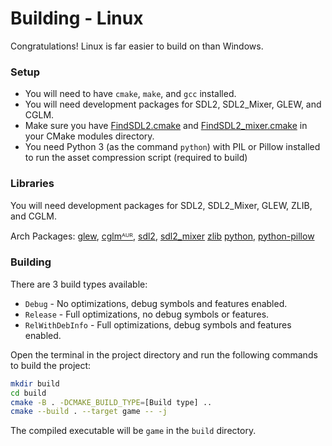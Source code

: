 # Building - Linux
Congratulations! Linux is far easier to build on than Windows.

### Setup
- You will need to have `cmake`, `make`, and `gcc` installed.
- You will need development packages for SDL2, SDL2_Mixer, GLEW, and CGLM.
- Make sure you have [FindSDL2.cmake](https://github.com/tcbrindle/sdl2-cmake-scripts/blob/master/FindSDL2.cmake) and [FindSDL2_mixer.cmake](https://github.com/tcbrindle/sdl2-cmake-scripts/blob/master/FindSDL2_mixer.cmake) in your CMake modules directory.
- You need Python 3 (as the command `python`) with PIL or Pillow installed to run the asset compression script (required to build)

### Libraries
You will need development packages for SDL2, SDL2_Mixer, GLEW, ZLIB, and CGLM.

Arch Packages:
[glew](https://archlinux.org/packages/extra/x86_64/glew/),
[cglmᴬᵁᴿ](https://aur.archlinux.org/packages/cglm),
[sdl2](https://archlinux.org/packages/extra/x86_64/sdl2/),
[sdl2_mixer](https://archlinux.org/packages/extra/x86_64/sdl2_mixer/)
[zlib](https://archlinux.org/packages/core/x86_64/zlib/)
[python](https://archlinux.org/packages/core/x86_64/python/),
[python-pillow](https://archlinux.org/packages/extra/x86_64/python-pillow/)

### Building
There are 3 build types available:
- `Debug` - No optimizations, debug symbols and features enabled.
- `Release` - Full optimizations, no debug symbols or features.
- `RelWithDebInfo` - Full optimizations, debug symbols and features enabled.

Open the terminal in the project directory and run the following commands to build the project:
```sh
mkdir build
cd build
cmake -B . -DCMAKE_BUILD_TYPE=[Build type] ..
cmake --build . --target game -- -j
```
The compiled executable will be `game` in the `build` directory.
